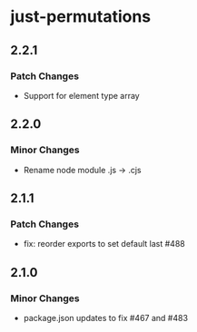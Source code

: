# just-permutations

## 2.2.1

### Patch Changes

- Support for element type array

## 2.2.0

### Minor Changes

- Rename node module .js -> .cjs

## 2.1.1

### Patch Changes

- fix: reorder exports to set default last #488

## 2.1.0

### Minor Changes

- package.json updates to fix #467 and #483
